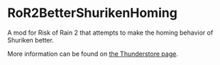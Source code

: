 # RoR2BetterShurikenHoming
A mod for Risk of Rain 2 that attempts to make the homing behavior of Shuriken better.

More information can be found on [the Thunderstore page](https://thunderstore.io/package/SSM24/BetterShurikenHoming/).
